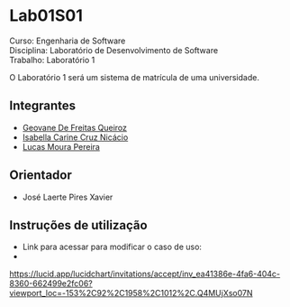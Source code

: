 # Lab01S01

Curso: Engenharia de Software <br>
Disciplina: Laboratório de Desenvolvimento de Software <br>
Trabalho: Laboratório 1

O Laboratório 1 será um sistema de matrícula de uma universidade.

## Integrantes

* [Geovane De Freitas Queiroz](https://github.com/geovanemorcatti)
* [Isabella Carine Cruz Nicácio](https://github.com/ibellacn)
* [Lucas Moura Pereira](https://github.com/LucasMouraPereira123)

## Orientador

* José Laerte Pires Xavier

## Instruções de utilização

* Link para acessar para modificar o caso de uso:
* 
<https://lucid.app/lucidchart/invitations/accept/inv_ea41386e-4fa6-404c-8360-662499e2fc06?viewport_loc=-153%2C92%2C1958%2C1012%2C.Q4MUjXso07N>



